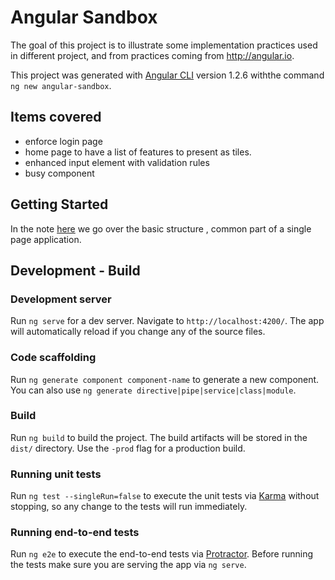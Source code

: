 # Angular Sandbox

The goal of this project is to illustrate some implementation practices used in different project, and from practices coming from http://angular.io.

This project was generated with [Angular CLI](https://github.com/angular/angular-cli) version 1.2.6 withthe command `ng new angular-sandbox`.

## Items covered
* enforce login page
* home page to have a list of features to present as tiles.
* enhanced input element with validation rules
* busy component

## Getting Started
In the note [here](./docs/basic-app.md) we go over the basic structure , common part of a single page application.

## Development - Build
### Development server

Run `ng serve` for a dev server. Navigate to `http://localhost:4200/`. The app will automatically reload if you change any of the source files.

### Code scaffolding

Run `ng generate component component-name` to generate a new component. You can also use `ng generate directive|pipe|service|class|module`.

### Build

Run `ng build` to build the project. The build artifacts will be stored in the `dist/` directory. Use the `-prod` flag for a production build.

### Running unit tests

Run `ng test --singleRun=false` to execute the unit tests via [Karma](https://karma-runner.github.io) without stopping, so any change to the tests will run immediately.

### Running end-to-end tests

Run `ng e2e` to execute the end-to-end tests via [Protractor](http://www.protractortest.org/).
Before running the tests make sure you are serving the app via `ng serve`.
